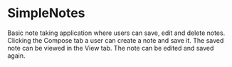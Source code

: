 # SimpleNotes
Basic note taking application where users can save, edit and delete notes.
Clicking the Compose tab a user can create a note and save it.
The saved note can be viewed in the View tab.
The note can be edited and saved again.

